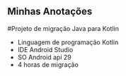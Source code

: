 ## Minhas Anotações

#Projeto de migração Java para Kotlin
  <ul>
    <li>Linguagem de programação Kotlin</li>
    <li>IDE Android Studio</li>
    <li>SO Android api 29</li>
    <li>4 horas de migração</li>
  </ul>

